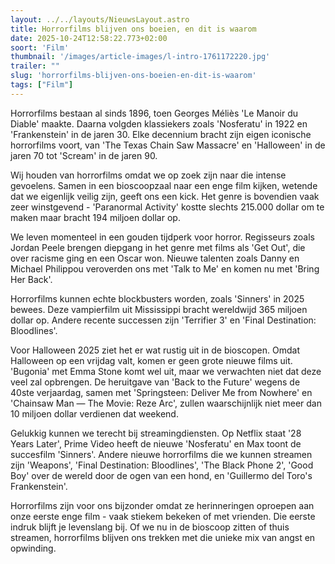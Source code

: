 ```yaml
---
layout: ../../layouts/NieuwsLayout.astro
title: Horrorfilms blijven ons boeien, en dit is waarom
date: 2025-10-24T12:58:22.773+02:00
soort: 'Film'
thumbnail: '/images/article-images/l-intro-1761172220.jpg'
trailer: ""
slug: 'horrorfilms-blijven-ons-boeien-en-dit-is-waarom'
tags: ["Film"]
---
```


Horrorfilms bestaan al sinds 1896, toen Georges Méliès 'Le Manoir du Diable'
maakte. Daarna volgden klassiekers zoals 'Nosferatu' in 1922 en 'Frankenstein'
in de jaren 30. Elke decennium bracht zijn eigen iconische horrorfilms voort,
van 'The Texas Chain Saw Massacre' en 'Halloween' in de jaren 70 tot 'Scream' in
de jaren 90.

Wij houden van horrorfilms omdat we op zoek zijn naar die intense gevoelens.
Samen in een bioscoopzaal naar een enge film kijken, wetende dat we eigenlijk
veilig zijn, geeft ons een kick. Het genre is bovendien vaak zeer winstgevend -
'Paranormal Activity' kostte slechts 215.000 dollar om te maken maar bracht 194
miljoen dollar op.

We leven momenteel in een gouden tijdperk voor horror. Regisseurs zoals Jordan
Peele brengen diepgang in het genre met films als 'Get Out', die over racisme
ging en een Oscar won. Nieuwe talenten zoals Danny en Michael Philippou
veroverden ons met 'Talk to Me' en komen nu met 'Bring Her Back'.

Horrorfilms kunnen echte blockbusters worden, zoals 'Sinners' in 2025 bewees.
Deze vampierfilm uit Mississippi bracht wereldwijd 365 miljoen dollar op. Andere
recente successen zijn 'Terrifier 3' en 'Final Destination: Bloodlines'.

Voor Halloween 2025 ziet het er wat rustig uit in de bioscopen. Omdat Halloween
op een vrijdag valt, komen er geen grote nieuwe films uit. 'Bugonia' met Emma
Stone komt wel uit, maar we verwachten niet dat deze veel zal opbrengen. De
heruitgave van 'Back to the Future' wegens de 40ste verjaardag, samen met
'Springsteen: Deliver Me from Nowhere' en 'Chainsaw Man — The Movie: Reze Arc',
zullen waarschijnlijk niet meer dan 10 miljoen dollar verdienen dat weekend.

Gelukkig kunnen we terecht bij streamingdiensten. Op Netflix staat '28 Years
Later', Prime Video heeft de nieuwe 'Nosferatu' en Max toont de succesfilm
'Sinners'. Andere nieuwe horrorfilms die we kunnen streamen zijn 'Weapons',
'Final Destination: Bloodlines', 'The Black Phone 2', 'Good Boy' over de wereld
door de ogen van een hond, en 'Guillermo del Toro's Frankenstein'.

Horrorfilms zijn voor ons bijzonder omdat ze herinneringen oproepen aan onze
eerste enge film - vaak stiekem bekeken of met vrienden. Die eerste indruk
blijft je levenslang bij. Of we nu in de bioscoop zitten of thuis streamen,
horrorfilms blijven ons trekken met die unieke mix van angst en opwinding.